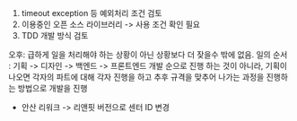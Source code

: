 
1. timeout exception 등 예외처리 조건 검토
2. 이용중인 오픈 소스 라이브러리 -> 사용 조건 확인 필요
3. TDD 개발 방식 검토


오후: 
급하게 일을 처리해야 하는 상황이 아닌 상황보다 더 잦을수 밖에 없음.
일의 순서 : 기획 -> 디자인 -> 백엔드 -> 프론트엔드 
개발 순으로 진행 하는 것이 아니라, 
기획이 나오면 각자의 파트에 대해 각자 진행을 하고
추후 규격을 맞추어 나가는 과정을 진행하는 방법으로 개발을 진행

+ 안산 리워크 -> 리앤핏 버전으로 센터 ID 변경